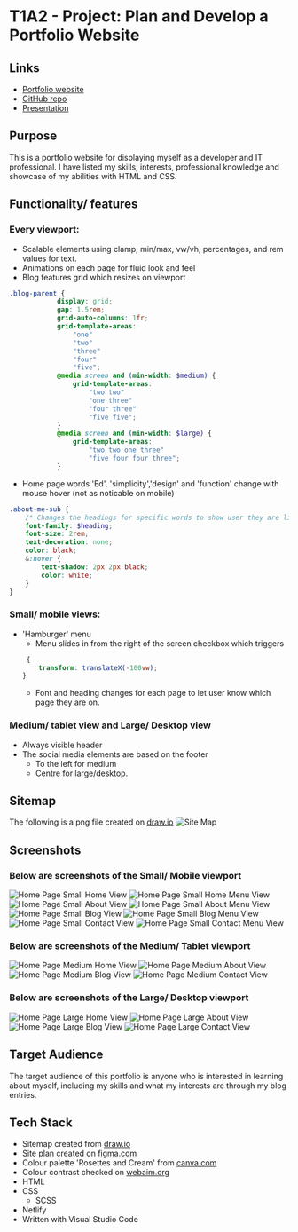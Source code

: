 # T1A2 - Project: Plan and Develop a Portfolio Website

## Links

-   [Portfolio website](https://edoughertyportfolio.netlify.app)
-   [GitHub repo](https://github.com/tatermysalad/T1A2Portfolio)
-   [Presentation](https://youtube.com)

## Purpose

This is a portfolio website for displaying myself as a developer and IT professional. I have listed my skills, interests, professional knowledge and showcase of my abilities with HTML and CSS.

## Functionality/ features

### Every viewport:

-   Scalable elements using clamp, min/max, vw/vh, percentages, and rem values for text.
-   Animations on each page for fluid look and feel
-   Blog features grid which resizes on viewport

```scss
.blog-parent {
            display: grid;
            gap: 1.5rem;
            grid-auto-columns: 1fr;
            grid-template-areas:
                "one"
                "two"
                "three"
                "four"
                "five";
            @media screen and (min-width: $medium) {
                grid-template-areas:
                    "two two"
                    "one three"
                    "four three"
                    "five five";
            }
            @media screen and (min-width: $large) {
                grid-template-areas:
                    "two two one three"
                    "five four four three";
            }
```

-   Home page words 'Ed', 'simplicity','design' and 'function' change with mouse hover (not as noticable on mobile)

```scss
.about-me-sub {
    /* Changes the headings for specific words to show user they are links */
    font-family: $heading;
    font-size: 2rem;
    text-decoration: none;
    color: black;
    &:hover {
        text-shadow: 2px 2px black;
        color: white;
    }
}
```

### Small/ mobile views:

-   'Hamburger' menu
    -   Menu slides in from the right of the screen checkbox which triggers
    ```scss
     {
        transform: translateX(-100vw);
    }
    ```
    -   Font and heading changes for each page to let user know which page they are on.

### Medium/ tablet view and Large/ Desktop view

-   Always visible header
-   The social media elements are based on the footer
    -   To the left for medium
    -   Centre for large/desktop.

## Sitemap

The following is a png file created on [draw.io](https://draw.io)
![Site Map](./docs/Site%20Map.png)

## Screenshots

### Below are screenshots of the Small/ Mobile viewport

![Home Page Small Home View](./docs/Small%20-%20Home.png)
![Home Page Small Home Menu View](./docs/Small%20-%20Home%20Menu.png)
![Home Page Small About View](./docs/Small%20-%20About.png)
![Home Page Small About Menu View](./docs/Small%20-%20About%20Menu.png)
![Home Page Small Blog View](./docs/Small%20-%20Blog.png)
![Home Page Small Blog Menu View](./docs/Small%20-%20Blog%20Menu.png)
![Home Page Small Contact View](./docs/Small%20-%20Contact.png)
![Home Page Small Contact Menu View](./docs/Small%20-%20Contact%20Menu.png)

### Below are screenshots of the Medium/ Tablet viewport

![Home Page Medium Home View](./docs/Medium%20-%20Home.png)
![Home Page Medium About View](./docs/Medium%20-%20About.png)
![Home Page Medium Blog View](./docs/Medium%20-%20Blog.png)
![Home Page Medium Contact View](./docs/Medium%20-%20Contact.png)

### Below are screenshots of the Large/ Desktop viewport

![Home Page Large Home View](./docs/Large%20-%20Home.png)
![Home Page Large About View](./docs/Large%20-%20About.png)
![Home Page Large Blog View](./docs/Large%20-%20Blog.png)
![Home Page Large Contact View](./docs/Large%20-%20Contact.png)

## Target Audience

The target audience of this portfolio is anyone who is interested in learning about myself, including my skills and what my interests are through my blog entries.

## Tech Stack

-   Sitemap created from [draw.io](https://draw.io)
-   Site plan created on [figma.com](https://www.figma.com/file/UKrFoOnXShVvHg3sVTMrJC/Portfolio-Website?node-id=14%3A395&t=FxBhUNpIrxp7jS8J-1)
-   Colour palette 'Rosettes and Cream' from [canva.com](https://www.canva.com/colors/color-palettes/rosettes-and-cream/)
-   Colour contrast checked on [webaim.org](https://webaim.org/resources/contrastchecker/)
-   HTML
-   CSS
    -   SCSS
-   Netlify
-   Written with Visual Studio Code
